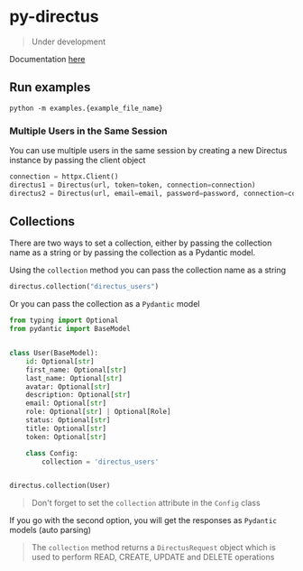 # py-directus

> Under development

Documentation [here](https://panos-stavrianos.github.io/py-directus/)

## Run examples

```shell
python -m examples.{example_file_name}
```

### Multiple Users in the Same Session

You can use multiple users in the same session by creating a new Directus instance by passing the client object

```python
connection = httpx.Client()
directus1 = Directus(url, token=token, connection=connection)
directus2 = Directus(url, email=email, password=password, connection=connection)
```

## Collections

There are two ways to set a collection, either by passing the collection name as a string
or by passing the collection as a Pydantic model.

Using the `collection` method you can pass the collection name as a string

```python
directus.collection("directus_users")
```

Or you can pass the collection as a `Pydantic` model

```python
from typing import Optional
from pydantic import BaseModel


class User(BaseModel):
    id: Optional[str]
    first_name: Optional[str]
    last_name: Optional[str]
    avatar: Optional[str]
    description: Optional[str]
    email: Optional[str]
    role: Optional[str] | Optional[Role]
    status: Optional[str]
    title: Optional[str]
    token: Optional[str]

    class Config:
        collection = 'directus_users'


directus.collection(User)
```

> Don't forget to set the `collection` attribute in the `Config` class

If you go with the second option, you will get the responses as `Pydantic` models (auto parsing)

> The `collection` method returns a `DirectusRequest` object which is used to perform READ, CREATE,
> UPDATE and DELETE operations
